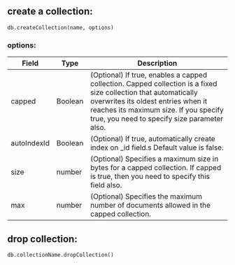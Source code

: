 ## create a collection:
```
db.createCollection(name, options)
```
### options:
|Field |Type|Description|
|-----|--------|---------
|capped|Boolean|(Optional) If true, enables a capped collection. Capped collection is a fixed size collection that automatically overwrites its oldest entries when it reaches its maximum size. If you specify true, you need to specify size parameter also.
|autoIndexId  |Boolean      |(Optional) If true, automatically create index on _id field.s Default value is false.
|size|number|(Optional) Specifies a maximum size in bytes for a capped collection. If capped is true, then you need to specify this field also.
|max|number|(Optional) Specifies the maximum number of documents allowed in the capped collection.|

## drop collection:
```
db.collectionName.dropCollection()
```